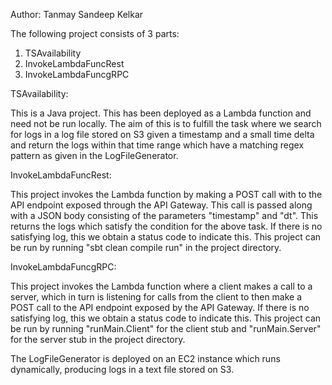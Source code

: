 Author: Tanmay Sandeep Kelkar

The following project consists of 3 parts:

1. TSAvailability
2. InvokeLambdaFuncRest
3. InvokeLambdaFuncgRPC

TSAvailability:

This is a Java project. This has been deployed as a Lambda function and need not be run locally. The aim of this is to fulfill the task where we search for logs in a log file stored on S3 given a timestamp and a small time delta and return the logs within that time range which have a matching regex pattern as given in the LogFileGenerator.

InvokeLambdaFuncRest:

This project invokes the Lambda function by making a POST call with to the API endpoint exposed through the API Gateway. This call is passed along with a JSON body consisting of the parameters "timestamp" and "dt". This returns the logs which satisfy the condition for the above task. If there is no satisfying log, this we obtain a status code to indicate this.
This project can be run by running "sbt clean compile run" in the project directory.

InvokeLambdaFuncgRPC:

This project invokes the Lambda function where a client makes a call to a server, which in turn is listening for calls from the client to then make a POST call to the API endpoint exposed by the API Gateway. If there is no satisfying log, this we obtain a status code to indicate this.
This project can be run by running "runMain.Client" for the client stub and "runMain.Server" for the server stub in the project directory.

The LogFileGenerator is deployed on an EC2 instance which runs dynamically, producing logs in a text file stored on S3.
